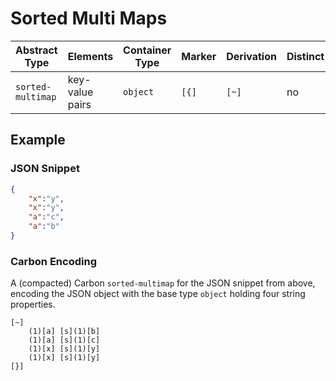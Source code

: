# Sorted Multi Maps

| Abstract Type     | Elements        | Container Type | Marker | Derivation | Distinct | Sorted |
|-------------------|-----------------|----------------|--------|------------|----------|--------|
| `sorted-multimap` | key-value pairs | `object`       | `[{]`  | `[~]`      | no       | yes    |


## Example

### JSON Snippet

```json
{ 
	"x":"y", 
	"x":"y", 
	"a":"c", 
	"a":"b"	
}
```

### Carbon Encoding

A (compacted) Carbon `sorted-multimap` for the JSON snippet from above, encoding the JSON object with the base type `object` holding four string properties.

```
[~] 
	(1)[a] [s](1)[b]
	(1)[a] [s](1)[c]
	(1)[x] [s](1)[y]
	(1)[x] [s](1)[y]
[}]
```